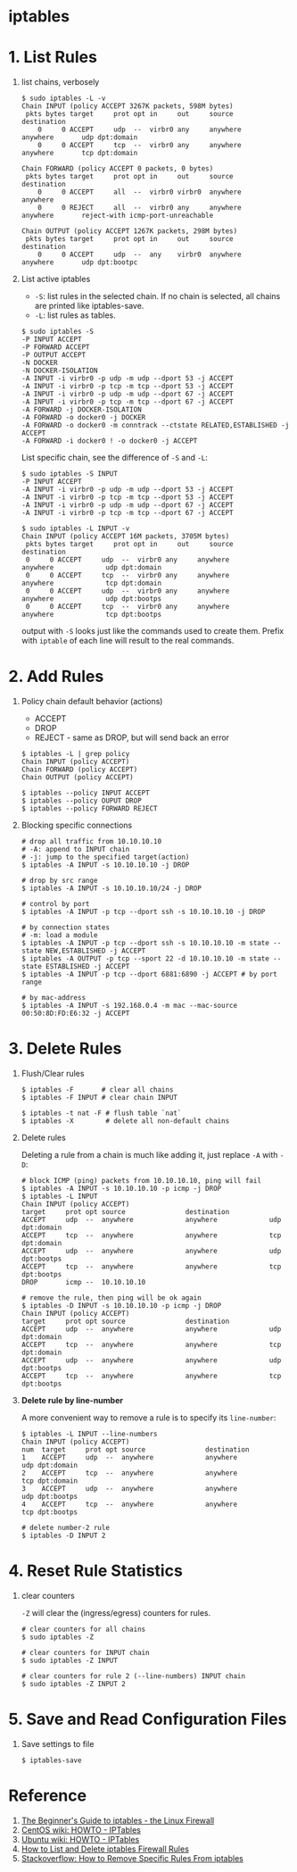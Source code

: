 iptables
===================

# 1. List Rules
1. list chains, verbosely

    ```shell
    $ sudo iptables -L -v
    Chain INPUT (policy ACCEPT 3267K packets, 598M bytes)
     pkts bytes target     prot opt in     out     source       destination
        0     0 ACCEPT     udp  --  virbr0 any     anywhere     anywhere       udp dpt:domain
        0     0 ACCEPT     tcp  --  virbr0 any     anywhere     anywhere       tcp dpt:domain

    Chain FORWARD (policy ACCEPT 0 packets, 0 bytes)
     pkts bytes target     prot opt in     out     source       destination
        0     0 ACCEPT     all  --  virbr0 virbr0  anywhere     anywhere
        0     0 REJECT     all  --  virbr0 any     anywhere     anywhere       reject-with icmp-port-unreachable

    Chain OUTPUT (policy ACCEPT 1267K packets, 298M bytes)
     pkts bytes target     prot opt in     out     source       destination
        0     0 ACCEPT     udp  --  any    virbr0  anywhere     anywhere       udp dpt:bootpc
    ```

1. List active iptables

    * `-S`: list rules in the selected chain. If no chain is selected, all chains are printed like iptables-save.
    * `-L`: list rules as tables.

    ```shell
    $ sudo iptables -S
    -P INPUT ACCEPT
    -P FORWARD ACCEPT
    -P OUTPUT ACCEPT
    -N DOCKER
    -N DOCKER-ISOLATION
    -A INPUT -i virbr0 -p udp -m udp --dport 53 -j ACCEPT
    -A INPUT -i virbr0 -p tcp -m tcp --dport 53 -j ACCEPT
    -A INPUT -i virbr0 -p udp -m udp --dport 67 -j ACCEPT
    -A INPUT -i virbr0 -p tcp -m tcp --dport 67 -j ACCEPT
    -A FORWARD -j DOCKER-ISOLATION
    -A FORWARD -o docker0 -j DOCKER
    -A FORWARD -o docker0 -m conntrack --ctstate RELATED,ESTABLISHED -j ACCEPT
    -A FORWARD -i docker0 ! -o docker0 -j ACCEPT
    ```

    List specific chain, see the difference of `-S` and `-L`:
    ```shell
    $ sudo iptables -S INPUT
    -P INPUT ACCEPT
    -A INPUT -i virbr0 -p udp -m udp --dport 53 -j ACCEPT
    -A INPUT -i virbr0 -p tcp -m tcp --dport 53 -j ACCEPT
    -A INPUT -i virbr0 -p udp -m udp --dport 67 -j ACCEPT
    -A INPUT -i virbr0 -p tcp -m tcp --dport 67 -j ACCEPT

    $ sudo iptables -L INPUT -v
    Chain INPUT (policy ACCEPT 16M packets, 3705M bytes)
     pkts bytes target     prot opt in     out     source               destination
     0     0 ACCEPT     udp  --  virbr0 any     anywhere             anywhere             udp dpt:domain
     0     0 ACCEPT     tcp  --  virbr0 any     anywhere             anywhere             tcp dpt:domain
     0     0 ACCEPT     udp  --  virbr0 any     anywhere             anywhere             udp dpt:bootps
     0     0 ACCEPT     tcp  --  virbr0 any     anywhere             anywhere             tcp dpt:bootps
    ```
    output with `-S` looks just like the commands used to create them. Prefix with
    `iptable` of each line will result to the real commands.

# 2. Add Rules
1. Policy chain default behavior (actions)

    * ACCEPT
    * DROP
    * REJECT - same as DROP, but will send back an error

    ```shell
    $ iptables -L | grep policy
    Chain INPUT (policy ACCEPT)
    Chain FORWARD (policy ACCEPT)
    Chain OUTPUT (policy ACCEPT)

    $ iptables --policy INPUT ACCEPT
    $ iptables --policy OUPUT DROP
    $ iptables --policy FORWARD REJECT
    ```

1. Blocking specific connections

    ```shell
    # drop all traffic from 10.10.10.10
    # -A: append to INPUT chain
    # -j: jump to the specified target(action)
    $ iptables -A INPUT -s 10.10.10.10 -j DROP

    # drop by src range
    $ iptables -A INPUT -s 10.10.10.10/24 -j DROP

    # control by port
    $ iptables -A INPUT -p tcp --dport ssh -s 10.10.10.10 -j DROP

    # by connection states
    # -m: load a module
    $ iptables -A INPUT -p tcp --dport ssh -s 10.10.10.10 -m state --state NEW,ESTABLISHED -j ACCEPT
    $ iptables -A OUTPUT -p tcp --sport 22 -d 10.10.10.10 -m state --state ESTABLISHED -j ACCEPT
    $ iptables -A INPUT -p tcp --dport 6881:6890 -j ACCEPT # by port range

    # by mac-address
    $ iptables -A INPUT -s 192.168.0.4 -m mac --mac-source 00:50:8D:FD:E6:32 -j ACCEPT
    ```

# 3. Delete Rules
1. Flush/Clear rules

    ```shell
    $ iptables -F       # clear all chains
    $ iptables -F INPUT # clear chain INPUT

    $ iptables -t nat -F # flush table `nat`
    $ iptables -X        # delete all non-default chains
    ```

1. Delete rules

    Deleting a rule from a chain is much like adding it, just replace `-A` with `-D`:
    ```shell
    # block ICMP (ping) packets from 10.10.10.10, ping will fail
    $ iptables -A INPUT -s 10.10.10.10 -p icmp -j DROP
    $ iptables -L INPUT
    Chain INPUT (policy ACCEPT)
    target     prot opt source               destination
    ACCEPT     udp  --  anywhere             anywhere             udp dpt:domain
    ACCEPT     tcp  --  anywhere             anywhere             tcp dpt:domain
    ACCEPT     udp  --  anywhere             anywhere             udp dpt:bootps
    ACCEPT     tcp  --  anywhere             anywhere             tcp dpt:bootps
    DROP       icmp --  10.10.10.10

    # remove the rule, then ping will be ok again
    $ iptables -D INPUT -s 10.10.10.10 -p icmp -j DROP
    Chain INPUT (policy ACCEPT)
    target     prot opt source               destination
    ACCEPT     udp  --  anywhere             anywhere             udp dpt:domain
    ACCEPT     tcp  --  anywhere             anywhere             tcp dpt:domain
    ACCEPT     udp  --  anywhere             anywhere             udp dpt:bootps
    ACCEPT     tcp  --  anywhere             anywhere             tcp dpt:bootps
    ```

1. **Delete rule by line-number**

    A more convenient way to remove a rule is to specify its `line-number`:
    ```shell
    $ iptables -L INPUT --line-numbers
    Chain INPUT (policy ACCEPT)
    num  target     prot opt source               destination
    1    ACCEPT     udp  --  anywhere             anywhere             udp dpt:domain
    2    ACCEPT     tcp  --  anywhere             anywhere             tcp dpt:domain
    3    ACCEPT     udp  --  anywhere             anywhere             udp dpt:bootps
    4    ACCEPT     tcp  --  anywhere             anywhere             tcp dpt:bootps

    # delete number-2 rule
    $ iptables -D INPUT 2
    ```

# 4. Reset Rule Statistics

1. clear counters

    `-Z` will clear the (ingress/egress) counters for rules.

    ```shell
    # clear counters for all chains
    $ sudo iptables -Z

    # clear counters for INPUT chain
    $ sudo iptables -Z INPUT

    # clear counters for rule 2 (--line-numbers) INPUT chain
    $ sudo iptables -Z INPUT 2
    ```

# 5. Save and Read Configuration Files
1. Save settings to file

    ```shell
    $ iptables-save
    ```



# Reference
 1. [The Beginner's Guide to iptables - the Linux Firewall](http://www.howtogeek.com/177621/the-beginners-guide-to-iptables-the-linux-firewall/)
 1. [CentOS wiki: HOWTO - IPTables](https://wiki.centos.org/HowTos/Network/IPTables)
 1. [Ubuntu wiki: HOWTO - IPTables](https://help.ubuntu.com/community/IptablesHowTo)
 1. [How to List and Delete iptables Firewall Rules](https://www.digitalocean.com/community/tutorials/how-to-list-and-delete-iptables-firewall-rules)
 1. [Stackoverflow: How to Remove Specific Rules From iptables](http://stackoverflow.com/questions/10197405/how-can-i-remove-specific-rules-from-iptables)
